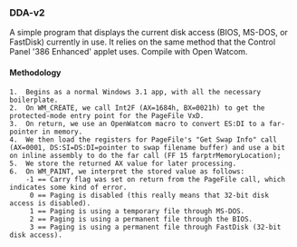 ### DDA-v2

A simple program that displays the current disk access (BIOS, MS-DOS, or FastDisk) currently in use.  It relies on the same method that the Control Panel '386 Enhanced' applet uses.  Compile with Open Watcom.

#### Methodology

    1.  Begins as a normal Windows 3.1 app, with all the necessary boilerplate. 
    2.  On WM_CREATE, we call Int2F (AX=1684h, BX=0021h) to get the protected-mode entry point for the PageFile VxD.
    3.  On return, we use an OpenWatcom macro to convert ES:DI to a far-pointer in memory.
    4.  We then load the registers for PageFile's "Get Swap Info" call (AX=0001, DS:SI=DS:DI=pointer to swap filename buffer) and use a bit on inline assembly to do the far call (FF 15 farptrMemoryLocation);
    5.  We store the returned AX value for later processing.
    6.  On WM_PAINT, we interpret the stored value as follows:
        -1 == Carry flag was set on return from the PageFile call, which indicates some kind of error.
         0 == Paging is disabled (this really means that 32-bit disk access is disabled).
         1 == Paging is using a temporary file through MS-DOS.
         2 == Paging is using a permanent file through the BIOS.
         3 == Paging is using a permanent file through FastDisk (32-bit disk access).
        
        
